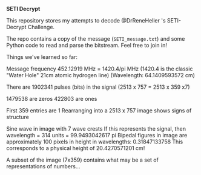 **SETI Decrypt**

This repository stores my attempts to decode @DrReneHeller 's SETI-Decrypt Challenge.

The repo contains a copy of the message (`SETI_message.txt`) and some Python code to read and
parse the bitstream.  Feel free to join in!

Things we've learned so far:

Message frequency  452.12919  MHz = 1420.4/pi MHz (1420.4 is the classic "Water Hole" 21cm atomic hydrogen line)
(Wavelength:  64.1409593572  cm)

There are  1902341  pulses (bits) in the signal (2513 x 757 = 2513 x 359 x7)

1479538  are zeros 
422803  are ones 

First  359  entries are 1
Rearranging into a 2513 x 757 image shows signs of structure

Sine wave in image with  7 wave crests
If this represents the signal, then wavelength =  314  units =  99.9493042617  pi
Bipedal figures in image are approximately  100  pixels in height
in wavelengths:  0.31847133758
This corresponds to a physical height of  20.4270571201  cm!


A subset of the image (7x359) contains what may be a set of representations of numbers...